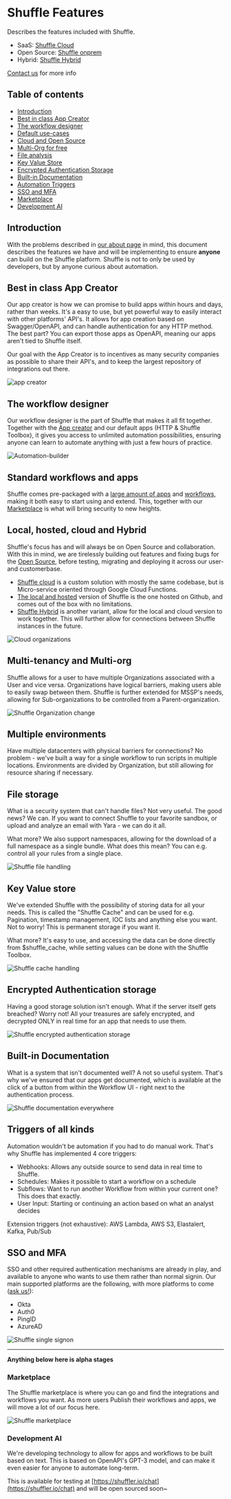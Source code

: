 # Shuffle Features 
Describes the features included with Shuffle.

* SaaS: [Shuffle Cloud](https://shuffler.io/pricing)
* Open Source: [Shuffle onprem](https://github.com/frikky/shuffle)
* Hybrid: [Shuffle Hybrid](/docs/configuration#hybrid_configuration)

[Contact us](https://shuffler.io/contact) for more info

## Table of contents
* [Introduction](#introduction)
* [Best in class App Creator](#best_in_class_app_creator)
* [The workflow designer](#the_workflow_designer)
* [Default use-cases](#standard_workflows_and_apps)
* [Cloud and Open Source](#local,_hosted,_cloud_and_hybrid)
* [Multi-Org for free](#multi-tenancy_and_multi-org)
* [File analysis](#file_storage)
* [Key Value Store](#key_value_store)
* [Encrypted Authentication Storage](#encrypted_authentication_storage)
* [Built-in Documentation](#built-in_documentation)
* [Automation Triggers](#triggers_of_all_kinds)
* [SSO and MFA](#sso_and_mfa)
* [Marketplace](#marketplace)
* [Development AI](#development_ai)

## Introduction
With the problems described in [our about page](/docs/about) in mind, this document describes the features we have and will be implementing to ensure **anyone** can build on the Shuffle platform. Shuffle is not to only be used by developers, but by anyone curious about automation.

## Best in class App Creator
Our app creator is how we can promise to build apps within hours and days, rather than weeks. It's a easy to use, but yet powerful way to easily interact with other platforms' API's. It allows for app creation based on Swagger/OpenAPI, and can handle authentication for any HTTP method. The best part? You can export those apps as OpenAPI, meaning our apps aren't tied to Shuffle itself. 

Our goal with the App Creator is to incentives as many security companies as possible to share their API's, and to keep the largest repository of integrations out there.

![app creator](https://github.com/frikky/Shuffle/raw/master/frontend/src/assets/img/github_shuffle_img.png)

## The workflow designer 
Our workflow designer is the part of Shuffle that makes it all fit together. Together with the [App creator](/apps/new) and our default apps (HTTP & Shuffle Toolbox), it gives you access to unlimited automation possibilities, ensuring anyone can learn to automate anything with just a few hours of practice.

![Automation-builder](https://github.com/frikky/shuffle-docs/blob/master/assets/shuffle-workflow-1.png?raw=true)

## Standard workflows and apps
Shuffle comes pre-packaged with a [large amount of apps](https://github.com/frikky/shuffle-apps) and [workflows](https://github.com/frikky/shuffle-workflows), making it both easy to start using and extend. This, together with our [Marketplace](#marketplace) is what will bring security to new heights.

## Local, hosted, cloud and Hybrid
Shuffle's focus has and will always be on Open Source and collaboration. With this in mind, we are tirelessly building out features and fixing bugs for the [Open Source](https://github.com/frikky/shuffle), before testing, migrating and deploying it across our user- and customerbase. 

- [Shuffle cloud](https://shuffler.io) is a custom solution with mostly the same codebase, but is Micro-service oriented through Google Cloud Functions.
- [The local and hosted](https://github.com/frikky/shuffle) version of Shuffle is the one hosted on Github, and comes out of the box with no limitations.
- [Shuffle Hybrid](#hybrid_configuration) is another variant, allow for the local and cloud version to work together. This will further allow for connections between Shuffle instances in the future.

![Cloud organizations](https://github.com/frikky/shuffle-docs/blob/master/assets/features-3.png?raw=true)

## Multi-tenancy and Multi-org
Shuffle allows for a user to have multiple Organizations associated with a User and vice versa. Organizations have logical barriers, making users able to easily swap between them. Shuffle is further extended for MSSP's needs, allowing for Sub-organizations to be controlled from a Parent-organization.

![Shuffle Organization change](https://github.com/frikky/shuffle-docs/blob/master/assets/features-4.png?raw=true)

## Multiple environments
Have multiple datacenters with physical barriers for connections? No problem - we've built a way for a single workflow to run scripts in multiple locations. Environments are divided by Organization, but still allowing for resource sharing if necessary.

## File storage 
What is a security system that can't handle files? Not very useful. The good news? We can. If you want to connect Shuffle to your favorite sandbox, or upload and analyze an email with Yara - we can do it all.

What more? We also support namespaces, allowing for the download of a full namespace as a single bundle. What does this mean? You can e.g. control all your rules from a single place. 

![Shuffle file handling](https://github.com/frikky/shuffle-docs/blob/master/assets/features-5.png?raw=true)

## Key Value store
We've extended Shuffle with the possibility of storing data for all your needs. This is called the "Shuffle Cache" and can be used for e.g. Pagination, timestamp management, IOC lists and anything else you want. Not to worry! This is permanent storage if you want it.

What more? It's easy to use, and accessing the data can be done directly from $shuffle_cache, while setting values can be done with the Shuffle Toolbox.

![Shuffle cache handling](https://github.com/frikky/shuffle-docs/blob/master/assets/features-6.png?raw=true)

## Encrypted Authentication storage
Having a good storage solution isn't enough. What if the server itself gets breached? Worry not! All your treasures are safely encrypted, and decrypted ONLY in real time for an app that needs to use them. 

![Shuffle encrypted authentication storage](https://github.com/frikky/shuffle-docs/blob/master/assets/features-7.png?raw=true)

## Built-in Documentation
What is a system that isn't documented well? A not so useful system. That's why we've ensured that our apps get documented, which is available at the click of a button from within the Workflow UI - right next to the authentication process.

![Shuffle documentation everywhere](https://github.com/frikky/shuffle-docs/blob/master/assets/features-8.png?raw=true)

## Triggers of all kinds
Automation wouldn't be automation if you had to do manual work. That's why Shuffle has implemented 4 core triggers:
- Webhooks: Allows any outside source to send data in real time to Shuffle.
- Schedules: Makes it possible to start a workflow on a schedule 
- Subflows: Want to run another Workflow from within your current one? This does that exactly.
- User Input: Starting or continuing an action based on what an analyst decides 

Extension triggers (not exhaustive): AWS Lambda, AWS S3, Elastalert, Kafka, Pub/Sub

## SSO and MFA
SSO and other required authentication mechanisms are already in play, and available to anyone who wants to use them rather than normal signin. Our main supported platforms are the following, with more platforms to come ([ask us!](https://shuffler.io/contact)):
- Okta
- Auth0
- PingID
- AzureAD

![Shuffle single signon](https://github.com/frikky/shuffle-docs/blob/master/assets/features-2.png?raw=true)


----------------------------------------------------------------------------------

**Anything below here is alpha stages**

### Marketplace
The Shuffle marketplace is where you can go and find the integrations and workflows you want. As more users Publish their workflows and apps, we will move a lot of our focus here.

![Shuffle marketplace](https://github.com/frikky/shuffle-docs/blob/master/assets/features-9.png?raw=true)

### Development AI  
We're developing technology to allow for apps and workflows to be built based on text. This is based on OpenAPI's GPT-3 model, and can make it even easier for anyone to automate long-term. 

This is available for testing at [https://shuffler.io/chat](https://shuffler.io/chat) and will be open sourced soon~
